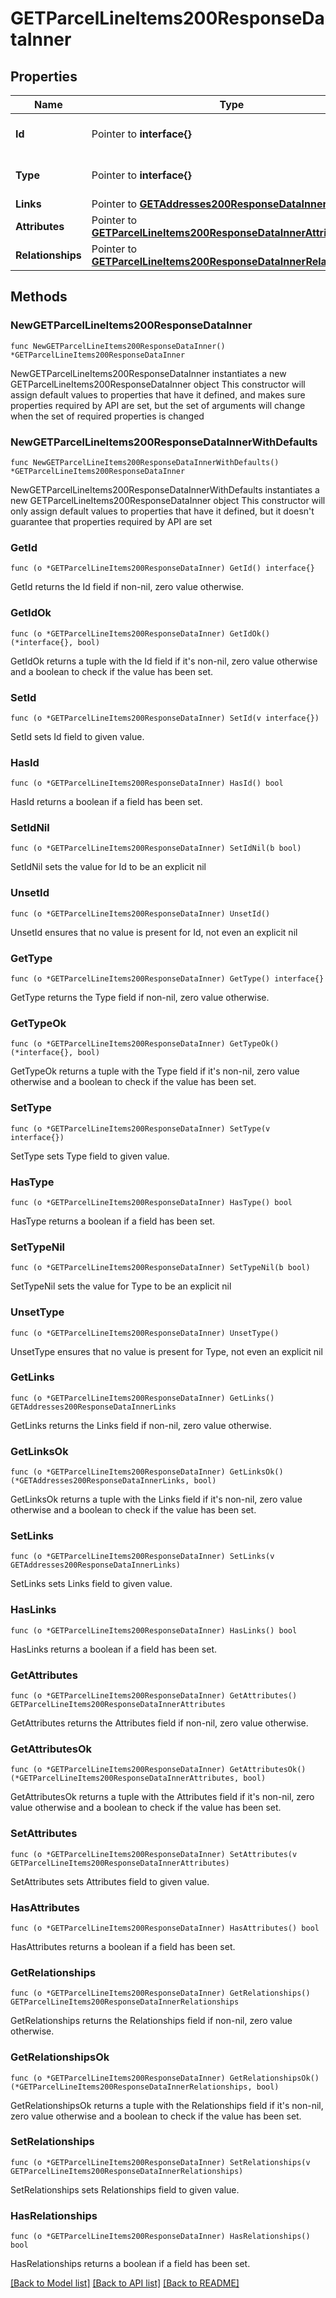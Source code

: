 # GETParcelLineItems200ResponseDataInner

## Properties

Name | Type | Description | Notes
------------ | ------------- | ------------- | -------------
**Id** | Pointer to **interface{}** | The resource&#39;s id | [optional] 
**Type** | Pointer to **interface{}** | The resource&#39;s type | [optional] 
**Links** | Pointer to [**GETAddresses200ResponseDataInnerLinks**](GETAddresses200ResponseDataInnerLinks.md) |  | [optional] 
**Attributes** | Pointer to [**GETParcelLineItems200ResponseDataInnerAttributes**](GETParcelLineItems200ResponseDataInnerAttributes.md) |  | [optional] 
**Relationships** | Pointer to [**GETParcelLineItems200ResponseDataInnerRelationships**](GETParcelLineItems200ResponseDataInnerRelationships.md) |  | [optional] 

## Methods

### NewGETParcelLineItems200ResponseDataInner

`func NewGETParcelLineItems200ResponseDataInner() *GETParcelLineItems200ResponseDataInner`

NewGETParcelLineItems200ResponseDataInner instantiates a new GETParcelLineItems200ResponseDataInner object
This constructor will assign default values to properties that have it defined,
and makes sure properties required by API are set, but the set of arguments
will change when the set of required properties is changed

### NewGETParcelLineItems200ResponseDataInnerWithDefaults

`func NewGETParcelLineItems200ResponseDataInnerWithDefaults() *GETParcelLineItems200ResponseDataInner`

NewGETParcelLineItems200ResponseDataInnerWithDefaults instantiates a new GETParcelLineItems200ResponseDataInner object
This constructor will only assign default values to properties that have it defined,
but it doesn't guarantee that properties required by API are set

### GetId

`func (o *GETParcelLineItems200ResponseDataInner) GetId() interface{}`

GetId returns the Id field if non-nil, zero value otherwise.

### GetIdOk

`func (o *GETParcelLineItems200ResponseDataInner) GetIdOk() (*interface{}, bool)`

GetIdOk returns a tuple with the Id field if it's non-nil, zero value otherwise
and a boolean to check if the value has been set.

### SetId

`func (o *GETParcelLineItems200ResponseDataInner) SetId(v interface{})`

SetId sets Id field to given value.

### HasId

`func (o *GETParcelLineItems200ResponseDataInner) HasId() bool`

HasId returns a boolean if a field has been set.

### SetIdNil

`func (o *GETParcelLineItems200ResponseDataInner) SetIdNil(b bool)`

 SetIdNil sets the value for Id to be an explicit nil

### UnsetId
`func (o *GETParcelLineItems200ResponseDataInner) UnsetId()`

UnsetId ensures that no value is present for Id, not even an explicit nil
### GetType

`func (o *GETParcelLineItems200ResponseDataInner) GetType() interface{}`

GetType returns the Type field if non-nil, zero value otherwise.

### GetTypeOk

`func (o *GETParcelLineItems200ResponseDataInner) GetTypeOk() (*interface{}, bool)`

GetTypeOk returns a tuple with the Type field if it's non-nil, zero value otherwise
and a boolean to check if the value has been set.

### SetType

`func (o *GETParcelLineItems200ResponseDataInner) SetType(v interface{})`

SetType sets Type field to given value.

### HasType

`func (o *GETParcelLineItems200ResponseDataInner) HasType() bool`

HasType returns a boolean if a field has been set.

### SetTypeNil

`func (o *GETParcelLineItems200ResponseDataInner) SetTypeNil(b bool)`

 SetTypeNil sets the value for Type to be an explicit nil

### UnsetType
`func (o *GETParcelLineItems200ResponseDataInner) UnsetType()`

UnsetType ensures that no value is present for Type, not even an explicit nil
### GetLinks

`func (o *GETParcelLineItems200ResponseDataInner) GetLinks() GETAddresses200ResponseDataInnerLinks`

GetLinks returns the Links field if non-nil, zero value otherwise.

### GetLinksOk

`func (o *GETParcelLineItems200ResponseDataInner) GetLinksOk() (*GETAddresses200ResponseDataInnerLinks, bool)`

GetLinksOk returns a tuple with the Links field if it's non-nil, zero value otherwise
and a boolean to check if the value has been set.

### SetLinks

`func (o *GETParcelLineItems200ResponseDataInner) SetLinks(v GETAddresses200ResponseDataInnerLinks)`

SetLinks sets Links field to given value.

### HasLinks

`func (o *GETParcelLineItems200ResponseDataInner) HasLinks() bool`

HasLinks returns a boolean if a field has been set.

### GetAttributes

`func (o *GETParcelLineItems200ResponseDataInner) GetAttributes() GETParcelLineItems200ResponseDataInnerAttributes`

GetAttributes returns the Attributes field if non-nil, zero value otherwise.

### GetAttributesOk

`func (o *GETParcelLineItems200ResponseDataInner) GetAttributesOk() (*GETParcelLineItems200ResponseDataInnerAttributes, bool)`

GetAttributesOk returns a tuple with the Attributes field if it's non-nil, zero value otherwise
and a boolean to check if the value has been set.

### SetAttributes

`func (o *GETParcelLineItems200ResponseDataInner) SetAttributes(v GETParcelLineItems200ResponseDataInnerAttributes)`

SetAttributes sets Attributes field to given value.

### HasAttributes

`func (o *GETParcelLineItems200ResponseDataInner) HasAttributes() bool`

HasAttributes returns a boolean if a field has been set.

### GetRelationships

`func (o *GETParcelLineItems200ResponseDataInner) GetRelationships() GETParcelLineItems200ResponseDataInnerRelationships`

GetRelationships returns the Relationships field if non-nil, zero value otherwise.

### GetRelationshipsOk

`func (o *GETParcelLineItems200ResponseDataInner) GetRelationshipsOk() (*GETParcelLineItems200ResponseDataInnerRelationships, bool)`

GetRelationshipsOk returns a tuple with the Relationships field if it's non-nil, zero value otherwise
and a boolean to check if the value has been set.

### SetRelationships

`func (o *GETParcelLineItems200ResponseDataInner) SetRelationships(v GETParcelLineItems200ResponseDataInnerRelationships)`

SetRelationships sets Relationships field to given value.

### HasRelationships

`func (o *GETParcelLineItems200ResponseDataInner) HasRelationships() bool`

HasRelationships returns a boolean if a field has been set.


[[Back to Model list]](../README.md#documentation-for-models) [[Back to API list]](../README.md#documentation-for-api-endpoints) [[Back to README]](../README.md)


